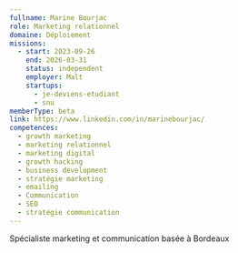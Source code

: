 ```yaml
---
fullname: Marine Bourjac
role: Marketing relationnel
domaine: Déploiement
missions:
  - start: 2023-09-26
    end: 2026-03-31
    status: independent
    employer: Malt
    startups:
      - je-deviens-etudiant
      - snu
memberType: beta
link: https://www.linkedin.com/in/marinebourjac/
competences:
  - growth marketing
  - marketing relationnel
  - marketing digital
  - growth hacking
  - business development
  - stratégie marketing
  - emailing
  - Communication
  - SEO
  - stratégie communication
---
```

Spécialiste marketing et communication basée à Bordeaux